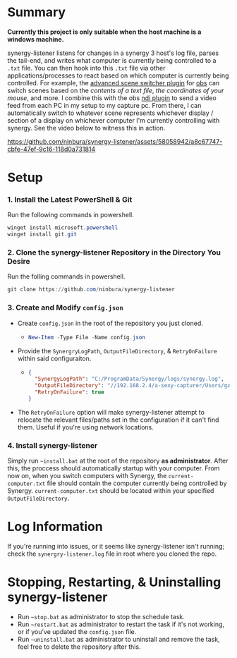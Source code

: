 # Summary
**Currently this project is only suitable when the host machine is a windows machine.** 

synergy-listener listens for changes in a synergy 3 host's log file, parses the tail-end, and writes what computer is currently being controlled to a `.txt` file. You can then hook into this `.txt` file via other applications/processes to react based on which computer is currently being controlled. For example, the [advanced scene switcher plugin](https://github.com/WarmUpTill/SceneSwitcher) for [obs](https://obsproject.com/) can switch scenes based on the *contents of a text file*, *the coordinates of your mouse*, and more. I combine this with the obs [ndi plugin](https://github.com/obs-ndi/obs-ndi) to send a video feed from each PC in my setup to my capture pc. From there, I can automatically switch to whatever scene represents whichever display / section of a display on whichever computer I'm currently controlling with synergy. See the video below to witness this in action.

https://github.com/ninbura/synergy-listener/assets/58058942/a8c67747-cbfe-47ef-9c16-118d0a731814

# Setup

### 1. Install the Latest PowerShell & Git
Run the following commands in powershell.
```powershell
winget install microsoft.powershell
winget install git.git
```

### 2. Clone the synergy-listener Repository in the Directory You Desire
Run the folling commands in powershell.
```powershell
git clone https://github.com/ninbura/synergy-listener
```

### 3. Create and Modify `config.json`
- Create `config.json` in the root of the repository you just cloned.
  - ```PowerShell
    New-Item -Type File -Name config.json
    ```
- Provide the `SynergryLogPath`, `OutputFileDirectory`, & `RetryOnFailure` within said configuraiton.
  - ```json
    {
      "SynergyLogPath": "C:/ProgramData/Synergy/logs/synergy.log",
      "OutputFileDirectory": "//192.168.2.4/a-sexy-capturer/Users/gabri/Documents",
      "RetryOnFailure": true
    }
    ```
- The `RetryOnFailure` option will make synergy-listener attempt to relocate the relevant files/paths set in the configuration if it can't find them. Useful if you're using network locations.

### 4. Install synergy-listener
Simply run `~install.bat` at the root of the repository **as administrator**. After this, the proccess should automatically startup with your computer. From now on, when you switch computers with Synergy, the `current-computer.txt` file should contain the computer currently being controlled by Synergy. `current-computer.txt` should be located within your specified `OutputFileDirectory`.

# Log Information
If you're running into issues, or it seems like synergy-listener isn't running; check the `synergry-listener.log` file in root where you cloned the repo.

# Stopping, Restarting, & Uninstalling synergy-listener
- Run `~stop.bat` as administrator to stop the schedule task.
- Run `~restart.bat` as administrator to restart the task if it's not working, or if you've updated the `config.json` file.
- Run `~uninstall.bat` as administrator to uninstall and remove the task, feel free to delete the repository after this.
